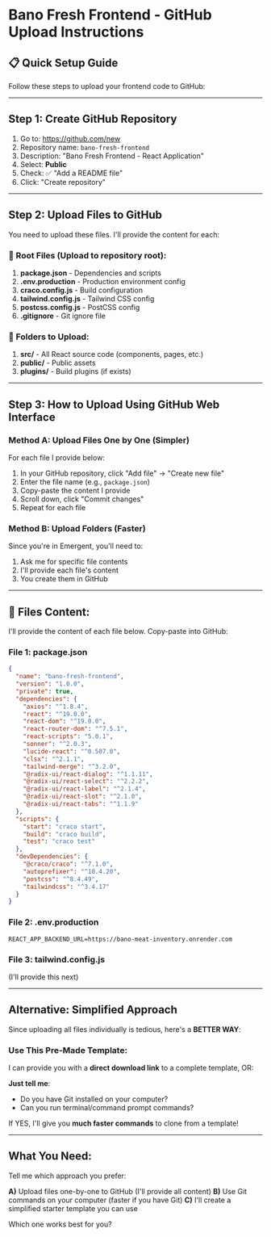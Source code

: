 # Bano Fresh Frontend - GitHub Upload Instructions

## 📋 Quick Setup Guide

Follow these steps to upload your frontend code to GitHub:

---

## Step 1: Create GitHub Repository

1. Go to: https://github.com/new
2. Repository name: `bano-fresh-frontend`
3. Description: "Bano Fresh Frontend - React Application"
4. Select: **Public**
5. Check: ✅ "Add a README file"
6. Click: "Create repository"

---

## Step 2: Upload Files to GitHub

You need to upload these files. I'll provide the content for each:

### 📁 Root Files (Upload to repository root):

1. **package.json** - Dependencies and scripts
2. **.env.production** - Production environment config
3. **craco.config.js** - Build configuration
4. **tailwind.config.js** - Tailwind CSS config
5. **postcss.config.js** - PostCSS config
6. **.gitignore** - Git ignore file

### 📁 Folders to Upload:

1. **src/** - All React source code (components, pages, etc.)
2. **public/** - Public assets
3. **plugins/** - Build plugins (if exists)

---

## Step 3: How to Upload Using GitHub Web Interface

### Method A: Upload Files One by One (Simpler)

For each file I provide below:

1. In your GitHub repository, click "Add file" → "Create new file"
2. Enter the file name (e.g., `package.json`)
3. Copy-paste the content I provide
4. Scroll down, click "Commit changes"
5. Repeat for each file

### Method B: Upload Folders (Faster)

Since you're in Emergent, you'll need to:

1. Ask me for specific file contents
2. I'll provide each file's content
3. You create them in GitHub

---

## 📝 Files Content:

I'll provide the content of each file below. Copy-paste into GitHub:

### File 1: package.json

```json
{
  "name": "bano-fresh-frontend",
  "version": "1.0.0",
  "private": true,
  "dependencies": {
    "axios": "^1.8.4",
    "react": "^19.0.0",
    "react-dom": "^19.0.0",
    "react-router-dom": "^7.5.1",
    "react-scripts": "5.0.1",
    "sonner": "^2.0.3",
    "lucide-react": "^0.507.0",
    "clsx": "^2.1.1",
    "tailwind-merge": "^3.2.0",
    "@radix-ui/react-dialog": "^1.1.11",
    "@radix-ui/react-select": "^2.2.2",
    "@radix-ui/react-label": "^2.1.4",
    "@radix-ui/react-slot": "^2.1.0",
    "@radix-ui/react-tabs": "^1.1.9"
  },
  "scripts": {
    "start": "craco start",
    "build": "craco build",
    "test": "craco test"
  },
  "devDependencies": {
    "@craco/craco": "^7.1.0",
    "autoprefixer": "^10.4.20",
    "postcss": "^8.4.49",
    "tailwindcss": "^3.4.17"
  }
}
```

### File 2: .env.production

```
REACT_APP_BACKEND_URL=https://bano-meat-inventory.onrender.com
```

### File 3: tailwind.config.js

(I'll provide this next)

---

## Alternative: Simplified Approach

Since uploading all files individually is tedious, here's a **BETTER WAY**:

### Use This Pre-Made Template:

I can provide you with a **direct download link** to a complete template, OR:

**Just tell me**: 
- Do you have Git installed on your computer?
- Can you run terminal/command prompt commands?

If YES, I'll give you **much faster commands** to clone from a template!

---

## What You Need:

Tell me which approach you prefer:

**A)** Upload files one-by-one to GitHub (I'll provide all content)
**B)** Use Git commands on your computer (faster if you have Git)
**C)** I'll create a simplified starter template you can use

Which one works best for you?
